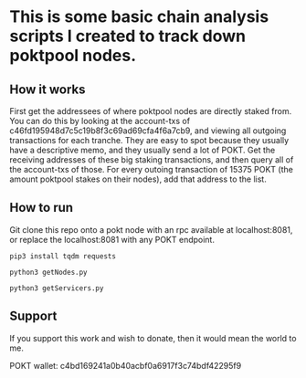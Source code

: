 # This is some basic chain analysis scripts I created to track down poktpool nodes.

## How it works
First get the addressees of where poktpool nodes are directly staked from. You can do this by looking at the account-txs of c46fd195948d7c5c19b8f3c69ad69cfa4f6a7cb9, and viewing all outgoing transactions for each tranche. They are easy to spot because they usually have a descriptive memo, and they usually send a lot of POKT. Get the receiving addresses of these big staking transactions, and then query all of the account-txs of those. For every outoing transaction of 15375 POKT (the amount poktpool stakes on their nodes), add that address to the list.

## How to run

Git clone this repo onto a pokt node with an rpc available at localhost:8081, or replace the localhost:8081 with any POKT endpoint.

```
pip3 install tqdm requests

python3 getNodes.py

python3 getServicers.py
```


## Support

If you support this work and wish to donate, then it would mean the world to me.

POKT wallet: c4bd169241a0b40acbf0a6917f3c74bdf42295f9
